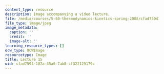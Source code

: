 ```yaml
---
content_type: resource
description: Image accompanying a video lecture.
file: /media/courses/5-60-thermodynamics-kinetics-spring-2008/cfad7594187a35a07ab8cf322129179c_lec15_th.jpg
file_type: image/jpeg
image_metadata:
  caption: ''
  credit: ''
  image-alt: ''
learning_resource_types: []
ocw_type: OCWImage
resourcetype: Image
title: Lecture 15
uid: cfad7594-187a-35a0-7ab8-cf322129179c
---
```

